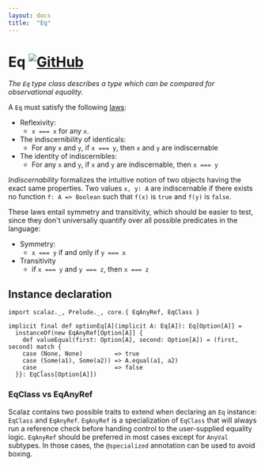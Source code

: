 ```yaml
---
layout: docs
title:  "Eq"
---
```


# Eq [![GitHub](../img/github.png)](https://github.com/scalaz/scalaz/blob/series/8.0.x/base/shared/src/main/scala/scalaz/core/eq.scala)

*The `Eq` type class describes a type which can be compared for observational equality.*

A `Eq` must satisfy the following [laws](https://en.wikipedia.org/wiki/Identity_of_indiscernibles):

- Reflexivity:
  - `x === x` for any `x`.
- The indiscernibility of identicals:
  - For any `x` and `y`, if `x === y`, then `x` and `y` are indiscernable
- The identity of indiscernibles:
  - For any `x` and `y`, if `x` and `y` are indiscernable, then `x === y`

*Indiscernability* formalizes the intuitive notion of two objects having the exact same properties. Two values `x, y: A` are indiscernable if there exists no function `f: A => Boolean` such that `f(x)` is `true` and `f(y)` is `false`.

These laws entail symmetry and transitivity, which should be easier to test, since they don't universally quantify over all possible predicates in the language:

- Symmetry:
  - `x === y` if and only if `y === x`
- Transitivity
  - if `x === y` and `y === z`, then `x === z`

## Instance declaration

```tut
import scalaz._, Prelude._, core.{ EqAnyRef, EqClass }

implicit final def optionEq[A](implicit A: Eq[A]): Eq[Option[A]] =
  instanceOf(new EqAnyRef[Option[A]] {
    def valueEqual(first: Option[A], second: Option[A]) = (first, second) match {
    case (None, None)         => true
    case (Some(a1), Some(a2)) => A.equal(a1, a2)
    case _                    => false
  }}: EqClass[Option[A]])
```

### EqClass vs EqAnyRef

Scalaz contains two possible traits to extend when declaring an `Eq` instance: `EqClass` and `EqAnyRef`.
`EqAnyRef` is a specialization of `EqClass` that will always run a reference check before handing control to the user-supplied equality logic.
`EqAnyRef` should be preferred in most cases except for `AnyVal` subtypes. In those cases, the `@specialized` annotation can be used to avoid boxing.
